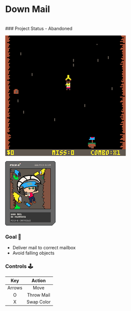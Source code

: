 # Down Mail
<br>
### Project Status
- Abandoned 

![gameplay](https://github.com/sugarvoid/down-mail/blob/master/gameplay.gif)
<br>

![cart](https://github.com/sugarvoid/down-mail/blob/master/down_mail.p8.png)


### Goal :dart:

-   Deliver mail to correct mailbox
-   Avoid falling objects

### Controls :joystick:

|  Key   |   Action   |
| :----: | :--------: |
| Arrows |    Move    |
|   O    | Throw Mail |
|   X    | Swap Color |